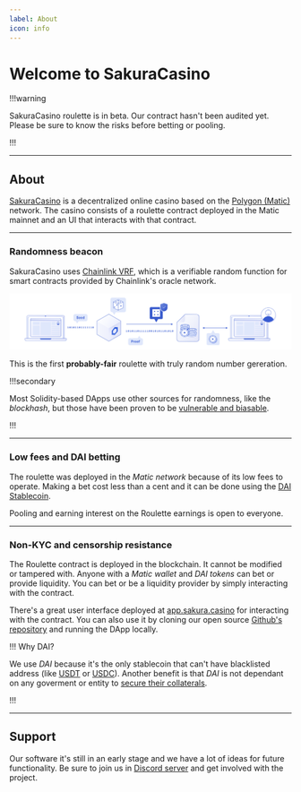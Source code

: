 ```yaml
---
label: About
icon: info
---
```

# Welcome to SakuraCasino

!!!warning

SakuraCasino roulette is in beta. Our contract hasn't been audited yet. Please be sure to know the risks before betting or pooling.

!!!

---

## About

[SakuraCasino](https://sakura.casino) is a decentralized online casino based on the [Polygon (Matic)](https://polygon.technology/) network.
The casino consists of a roulette contract deployed in the Matic mainnet and an UI that interacts with that contract.

---

### Randomness beacon

SakuraCasino uses [Chainlink VRF](https://chain.link/solutions/chainlink-vrf), which is a verifiable random function for smart contracts provided by Chainlink's oracle network.

![](assets/chainlink_vrf_graphic.svg)

This is the first **probably-fair** roulette with truly random number gereration.

!!!secondary

Most Solidity-based DApps use other sources for randomness, like the *blockhash*, but those have been proven to be [vulnerable and biasable](https://betterprogramming.pub/how-to-generate-truly-random-numbers-in-solidity-and-blockchain-9ced6472dbdf).

!!!

---


### Low fees and DAI betting

The roulette was deployed in the *Matic network* because of its low fees to operate. Making a bet cost less than a cent and it can be done using the [DAI Stablecoin](https://makerdao.com/).

Pooling and earning interest on the Roulette earnings is open to everyone. 

---

### Non-KYC and censorship resistance

The Roulette contract is deployed in the blockchain. It cannot be modified or tampered with. Anyone with a *Matic wallet* and *DAI tokens* can bet or provide liquidity.
You can bet or be a liquidity provider by simply interacting with the contract.

There's a great user interface deployed at [app.sakura.casino](https://app.sakura.casino/) for interacting with the contract. You can also use it by cloning our open source [Github's repository](https://github.com/sakuracasino/roulette-ui) and running the DApp locally.

!!! Why DAI?

We use *DAI* because it's the only stablecoin that can't have blacklisted address (like [USDT](https://coinmarketcap.com/headlines/news/tether-blacklist-addresses-ethereum/) or [USDC](https://www.theblockcrypto.com/linked/102761/centre-consortium-blacklisted-seven-usdc-addresses-wednesday?utm_source=coinmarketcap&utm_medium=rss)). Another benefit is that *DAI* is not dependant on any goverment or entity to [secure their collaterals](https://makerdao.com/en/whitepaper/#collateral-assets).

!!!

---

## Support

Our software it's still in an early stage and we have a lot of ideas for future functionality. Be sure to join us in [Discord server](https://discord.gg/DHux5uEvrJ) and get involved with the project.
